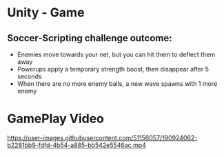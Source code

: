 # Unity - Game

## Soccer-Scripting challenge outcome:

+ Enemies move towards your net, but you can hit them to deflect them away
+ Powerups apply a temporary strength boost, then disappear after 5 seconds
+ When there are no more enemy balls, a new wave spawns with 1 more enemy

# GamePlay Video

https://user-images.githubusercontent.com/51156057/190924062-b2281bb9-fdfd-4b54-a885-bb542e5546ac.mp4
